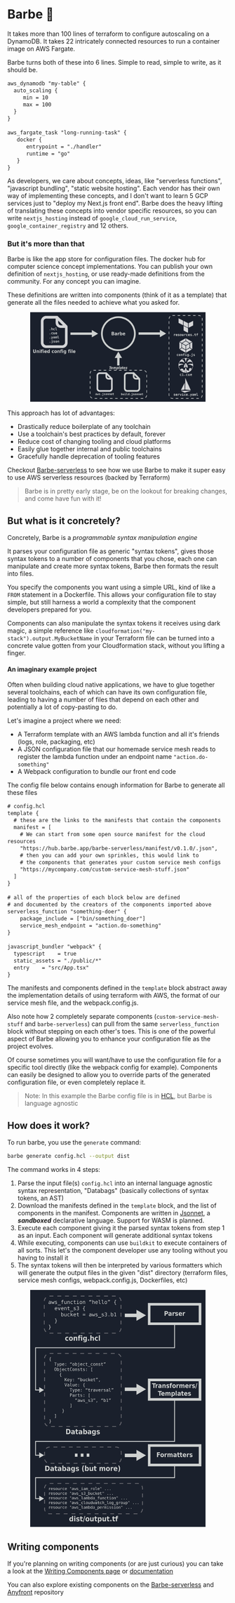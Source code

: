 # Barbe 🧔

It takes more than 100 lines of terraform to configure autoscaling on a DynamoDB.
It takes 22 intricately connected resources to run a container image on AWS Fargate.

Barbe turns both of these into 6 lines. Simple to read, simple to write, as it should be.
```hcl
aws_dynamodb "my-table" {
  auto_scaling {
     min = 10
     max = 100
  }
}

aws_fargate_task "long-running-task" {
   docker {
      entrypoint = "./handler"
      runtime = "go"
   }
}
```

As developers, we care about concepts, ideas, like "serverless functions", "javascript bundling", "static website hosting".
Each vendor has their own way of implementing these concepts, and I don't want to learn 5 GCP services just to "deploy my Next.js front end".
Barbe does the heavy lifting of translating these concepts into vendor specific resources, so you can write `nextjs_hosting` instead of `google_cloud_run_service`, `google_container_registry` and 12 others.

### But it's more than that

Barbe is like the app store for configuration files. The docker hub for computer science concept implementations. 
You can publish your own definition of `nextjs_hosting`, or use ready-made definitions from the community.
For any concept you can imagine.

These definitions are written into components (think of it as a template) that generate all the files needed to achieve what you asked for.

<p align="center">
  <img src="./readme_img_1.png" width="400" />
</p>

This approach has lot of advantages:
- Drastically reduce boilerplate of any toolchain
- Use a toolchain's best practices by default, forever
- Reduce cost of changing tooling and cloud platforms
- Easily glue together internal and public toolchains
- Gracefully handle deprecation of tooling features

Checkout [Barbe-serverless](https://github.com/Plenituz/barbe-serverless) to see how we use Barbe to make it super easy to use AWS
serverless resources (backed by Terraform)

> Barbe is in pretty early stage, be on the lookout for breaking changes, and come have fun with it!

## But what is it concretely?

Concretely, Barbe is a _programmable syntax manipulation engine_

It parses your configuration file as generic "syntax tokens", gives those syntax tokens to a number of components that you chose, 
each one can manipulate and create more syntax tokens, Barbe then formats the result into files.

You specify the components you want using a simple URL, kind of like a `FROM` statement in a Dockerfile.
This allows your configuration file to stay simple, but still harness a world a complexity that the component developers prepared for you.

Components can also manipulate the syntax tokens it receives using dark magic, a simple reference like `cloudformation("my-stack").output.MyBucketName` in your Terraform file can be turned
into a concrete value gotten from your Cloudformation stack, without you lifting a finger.

#### An imaginary example project

Often when building cloud native applications, we have to glue together several toolchains, 
each of which can have its own configuration file, leading to having a number of files that depend on each other and 
potentially a lot of copy-pasting to do.

Let's imagine a project where we need:
 - A Terraform template with an AWS lambda function and all it's friends (logs, role, packaging, etc)
 - A JSON configuration file that our homemade service mesh reads to register the lambda function under an endpoint name `"action.do-something"`
 - A Webpack configuration to bundle our front end code

The config file below contains enough information for Barbe to generate all these files
```hcl
# config.hcl
template {
  # these are the links to the manifests that contain the components
  manifest = [
    # We can start from some open source manifest for the cloud resources
    "https://hub.barbe.app/barbe-serverless/manifest/v0.1.0/.json",
    # then you can add your own sprinkles, this would link to
    # the components that generates your custom service mesh configs
    "https://mycompany.com/custom-service-mesh-stuff.json"
  ]
}

# all of the properties of each block below are defined 
# and documented by the creators of the components imported above
serverless_function "something-doer" {
    package_include = ["bin/something_doer"]
    service_mesh_endpoint = "action.do-something"
}

javascript_bundler "webpack" {
  typescript    = true
  static_assets = "./public/*"
  entry    = "src/App.tsx"
}
```

The manifests and components defined in the `template` block abstract away the implementation details of using terraform with AWS, the format of our service mesh file, and the webpack.config.js. 

Also note how 2 completely separate components (`custom-service-mesh-stuff` and `barbe-serverless`) can pull from the same 
`serverless_function` block without stepping on each other's toes. 
This is one of the powerful aspect of Barbe allowing you to enhance your configuration file as the project evolves.

Of course sometimes you will want/have to use the configuration file for a specific tool directly (like the webpack config for example).
Components can easily be designed to allow you to override parts of the generated configuration file, or even completely replace it.

> Note: In this example the Barbe config file is in [HCL](https://github.com/hashicorp/hcl), but Barbe is language agnostic

## How does it work?

To run barbe, you use the `generate` command: 
```bash
barbe generate config.hcl --output dist
```

The command works in 4 steps:

1. Parse the input file(s) `config.hcl` into an internal language agnostic syntax representation, "Databags" (basically collections of syntax tokens, an AST)
2. Download the manifests defined in the `template` block, and the list of components in the manifest. Components are written in [Jsonnet](https://jsonnet.org/), a **_sandboxed_** declarative language. Support for WASM is planned.
3. Execute each component giving it the parsed syntax tokens from step 1 as an input. Each component will generate additional syntax tokens
4. While executing, components can use `buildkit` to execute containers of all sorts. This let's the component developer use any tooling without you having to install it
5. The syntax tokens will then be interpreted by various formatters which will generate the output files in the given "dist" directory (terraform files, service mesh configs, webpack.config.js, Dockerfiles, etc)

<p align="center">
  <img src="./readme_img_2.png" width="400" />
</p>

## Writing components

If you're planning on writing components (or are just curious) you can take a look at the [Writing Components page](./docs/writing-components.md) or [documentation](./docs/README.md)

You can also explore existing components on the [Barbe-serverless](https://github.com/Plenituz/barbe-serverless) and [Anyfront](https://github.com/Plenituz/anyfront) repository